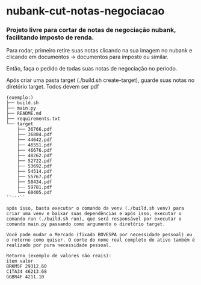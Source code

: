 # nubank-cut-notas-negociacao
### Projeto livre para cortar de notas de negociação nubank, facilitando imposto de renda.

Para rodar, primeiro retire suas notas clicando na sua imagem no nubank e clicando em documentos -> documentos para imposto ou similar.

Então, faça o pedido de todas suas notas de negociação no periodo.

Após criar uma pasta target (./build.sh create-target), guarde suas notas no diretório target. Todos devem ser pdf

```
(exemplo:)
├── build.sh
├── main.py
├── README.md
├── requirements.txt
└── target
    ├── 36766.pdf
    ├── 36884.pdf
    ├── 44642.pdf
    ├── 46551.pdf
    ├── 46676.pdf
    ├── 48262.pdf
    ├── 52722.pdf
    ├── 53692.pdf
    ├── 54514.pdf
    ├── 55767.pdf
    ├── 58434.pdf
    ├── 59781.pdf
    └── 60405.pdf
``'''``

após isso, basta executar o comando da venv (./build.sh venv) para criar uma venv e baixar suas dependências e após isso, executar o comando run (./build.sh run), que será responsável por executar o comando main.py passando como argumento o diretório target.

Você pode mudar o Mercado (fixado BOVESPA por necessidade pessoal) ou o retorno como quiser. O corte do nome real completo do ativo também é realizado por pura necessidade pessoal.

Retorno (exemplo de valores não reais):
item valor
BRKM5F 29312.60
C1TA34 46213.68
GGBR4F 4211.10

